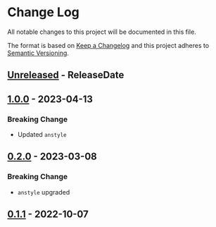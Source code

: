 # Change Log
All notable changes to this project will be documented in this file.

The format is based on [Keep a Changelog](http://keepachangelog.com/)
and this project adheres to [Semantic Versioning](http://semver.org/).

<!-- next-header -->
## [Unreleased] - ReleaseDate

## [1.0.0] - 2023-04-13

### Breaking Change

- Updated `anstyle`

## [0.2.0] - 2023-03-08

### Breaking Change

- `anstyle` upgraded

## [0.1.1] - 2022-10-07

<!-- next-url -->
[Unreleased]: https://github.com/rust-cli/anstyle/compare/anstyle-crossterm-v1.0.0...HEAD
[1.0.0]: https://github.com/rust-cli/anstyle/compare/anstyle-crossterm-v0.2.0...anstyle-crossterm-v1.0.0
[0.2.0]: https://github.com/rust-cli/anstyle/compare/anstyle-crossterm-v0.1.1...anstyle-crossterm-v0.2.0
[0.1.1]: https://github.com/rust-cli/anstyle/compare/08f1895103116a5c4bd25e3514463467f997fd71...anstyle-crossterm-v0.1.1
